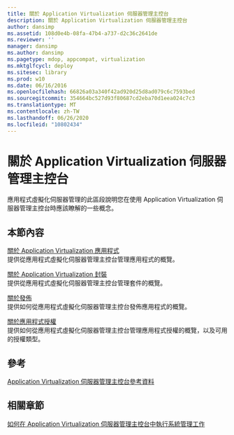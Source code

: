 ```yaml
---
title: 關於 Application Virtualization 伺服器管理主控台
description: 關於 Application Virtualization 伺服器管理主控台
author: dansimp
ms.assetid: 108d0e4b-08fa-47b4-a737-d2c36c2641de
ms.reviewer: ''
manager: dansimp
ms.author: dansimp
ms.pagetype: mdop, appcompat, virtualization
ms.mktglfcycl: deploy
ms.sitesec: library
ms.prod: w10
ms.date: 06/16/2016
ms.openlocfilehash: 66826a03a340f42ad920d25d8ad079c6c7593bed
ms.sourcegitcommit: 354664bc527d93f80687cd2eba70d1eea024c7c3
ms.translationtype: MT
ms.contentlocale: zh-TW
ms.lasthandoff: 06/26/2020
ms.locfileid: "10802434"
---
```

# 關於 Application Virtualization 伺服器管理主控台


應用程式虛擬化伺服器管理的此區段說明您在使用 Application Virtualization 伺服器管理主控台時應該瞭解的一些概念。

## 本節內容


<a href="" id="about-application-virtualization-applications"></a>[關於 Application Virtualization 應用程式](about-application-virtualization-applications.md)  
提供從應用程式虛擬化伺服器管理主控台管理應用程式的概覽。

<a href="" id="about-application-virtualization-packages"></a>[關於 Application Virtualization 封裝](about-application-virtualization-packages.md)  
提供從應用程式虛擬化伺服器管理主控台管理套件的概覽。

<a href="" id="about-publishing"></a>[關於發佈](about-publishing.md)  
提供如何從應用程式虛擬化伺服器管理主控台發佈應用程式的概覽。

<a href="" id="about-application-licensing"></a>[關於應用程式授權](about-application-licensing.md)  
提供如何從應用程式虛擬化伺服器管理主控台管理應用程式授權的概覽，以及可用的授權類型。

## 參考


[Application Virtualization 伺服器管理主控台參考資料](application-virtualization-server-management-console-reference.md)

## 相關章節


[如何在 Application Virtualization 伺服器管理主控台中執行系統管理工作](how-to-perform-administrative-tasks-in-the-application-virtualization-server-management-console.md)

 

 





